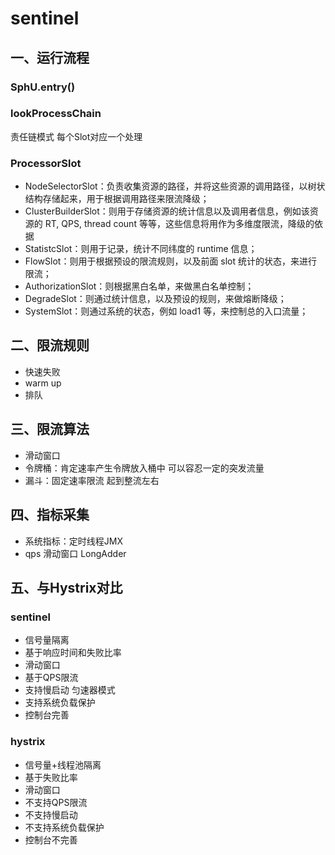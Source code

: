 # sentinel

## 一、运行流程

### SphU.entry()

### lookProcessChain

责任链模式 每个Slot对应一个处理

### ProcessorSlot

- NodeSelectorSlot：负责收集资源的路径，并将这些资源的调用路径，以树状结构存储起来，用于根据调用路径来限流降级；
- ClusterBuilderSlot：则用于存储资源的统计信息以及调用者信息，例如该资源的 RT, QPS, thread count 等等，这些信息将用作为多维度限流，降级的依据
- StatistcSlot：则用于记录，统计不同纬度的 runtime 信息；
- FlowSlot：则用于根据预设的限流规则，以及前面 slot 统计的状态，来进行限流；
- AuthorizationSlot：则根据黑白名单，来做黑白名单控制；
- DegradeSlot：则通过统计信息，以及预设的规则，来做熔断降级；
- SystemSlot：则通过系统的状态，例如 load1 等，来控制总的入口流量；

## 二、限流规则

- 快速失败
- warm up
- 排队

## 三、限流算法

- 滑动窗口
- 令牌桶：肯定速率产生令牌放入桶中 可以容忍一定的突发流量
- 漏斗：固定速率限流 起到整流左右

## 四、指标采集

- 系统指标：定时线程JMX
- qps
  		滑动窗口
  		LongAdder

## 五、与Hystrix对比

### sentinel

- 信号量隔离
- 基于响应时间和失败比率
- 滑动窗口
- 基于QPS限流
- 支持慢启动 匀速器模式
- 支持系统负载保护
- 控制台完善

### hystrix

- 信号量+线程池隔离
- 基于失败比率
- 滑动窗口
- 不支持QPS限流
- 不支持慢启动
- 不支持系统负载保护
- 控制台不完善

